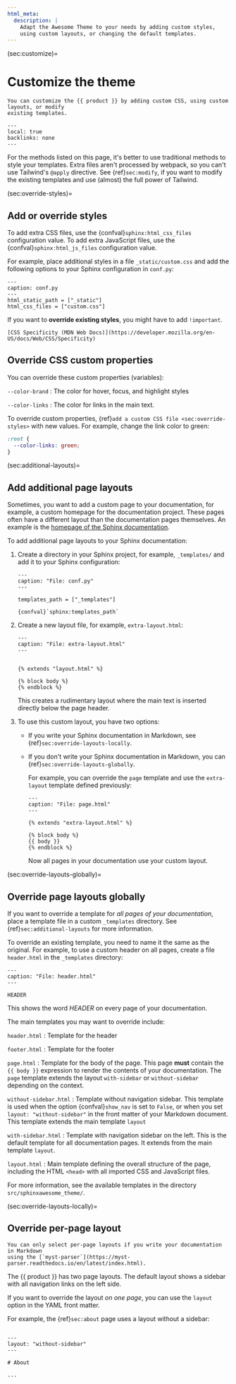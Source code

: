 ```yaml
---
html_meta:
  description: |
    Adapt the Awesome Theme to your needs by adding custom styles,
    using custom layouts, or changing the default templates.
---
```


(sec:customize)=

# Customize the theme

```{rst-class} lead
You can customize the {{ product }} by adding custom CSS, using custom layouts, or modify
existing templates.
```

```{contents} On this page
---
local: true
backlinks: none
---
```

For the methods listed on this page, it's better to use traditional methods to style
your templates. Extra files aren't processed by webpack, so you can't use Tailwind's
`@apply` directive. See {ref}`sec:modify`, if you want to modify the
existing templates and use (almost) the full power of Tailwind.

(sec:override-styles)=

## Add or override styles

To add extra CSS files, use the {confval}`sphinx:html_css_files` configuration value.
To add extra JavaScript files, use the {confval}`sphinx:html_js_files` configuration
value.

For example, place additional styles in a file `_static/custom.css` and add the
following options to your Sphinx configuration in `conf.py`:

```{code-block} python
---
caption: conf.py
---
html_static_path = ["_static"]
html_css_files = ["custom.css"]
```

If you want to **override existing styles**, you might have to add `!important`.

```{seealso}
[CSS Specificity (MDN Web Docs)](https://developer.mozilla.org/en-US/docs/Web/CSS/Specificity)
```

## Override CSS custom properties

You can override these custom properties (variables):

<!-- vale Google.Colons = NO -->

`--color-brand`
: The color for hover, focus, and highlight styles

`--color-links`
: The color for links in the main text.

<!-- vale Google.Colons = YES -->

To override custom properties, {ref}`add a custom CSS file <sec:override-styles>` with
new values. For example, change the link color to green:

```CSS
:root {
  --color-links: green;
}
```

(sec:additional-layouts)=

## Add additional page layouts

Sometimes, you want to add a custom page to your documentation, for example, a custom
homepage for the documentation project. These pages often have a different layout than the documentation pages themselves.
An example is the
[homepage of the Sphinx documentation](https://www.sphinx-doc.org/en/master/).

To add additional page layouts to your Sphinx documentation:

1. Create a directory in your Sphinx project, for example, `_templates/` and add it to
   your Sphinx configuration:

   ```{code-block} python
   ---
   caption: "File: conf.py"
   ---

   templates_path = ["_templates"]
   ```

   ```{seealso}
   {confval}`sphinx:templates_path`
   ```

1. Create a new layout file, for example, `extra-layout.html`:

   ```{code-block} html+jinja
   ---
   caption: "File: extra-layout.html"
   ---


   {% extends "layout.html" %}

   {% block body %}
   {% endblock %}
   ```

   This creates a rudimentary layout where the main text is inserted directly below
   the page header.

1. To use this custom layout, you have two options:

   - If you write your Sphinx documentation in Markdown, see
     {ref}`sec:override-layouts-locally`.

   - If you don't write your Sphinx documentation in Markdown,
     you can {ref}`sec:override-layouts-globally`.

     For example, you can override the `page` template and use the `extra-layout`
     template defined previously:

     ```{code-block} html+jinja
     ---
     caption: "File: page.html"
     ---

     {% extends "extra-layout.html" %}

     {% block body %}
     {{ body }}
     {% endblock %}
     ```

     Now all pages in your documentation use your custom layout.

(sec:override-layouts-globally)=

## Override page layouts globally

If you want to override a template for _all pages of your documentation_,
place a template file in a custom `_templates` directory.
See {ref}`sec:additional-layouts` for more information.

To override an existing template, you need to name it the same as the original.
For example, to use a custom header on all pages,
create a file `header.html` in the `_templates` directory:

```{code-block} html+jinja
---
caption: "File: header.html"
---

HEADER
```

This shows the word _HEADER_ on every page of your documentation.

The main templates you may want to override include:

<!-- vale Google.Colons = NO -->

`header.html`
: Template for the header

`footer.html`
: Template for the footer

`page.html`
: Template for the body of the page. This page **must** contain the `{{ body }}`
expression to render the contents of your documentation.
The `page` template extends the layout `with-sidebar` or `without-sidebar`
depending on the context.

`without-sidebar.html`
: Template without navigation sidebar. This template is used when the option
{confval}`show_nav` is set to `False`, or when you set `layout: "without-sidebar"` in
the front matter of your Markdown document. This template extends the main template
`layout`

`with-sidebar.html`
: Template with navigation sidebar on the left. This is the default template for all
documentation pages. It extends from the main template `layout`.

`layout.html`
: Main template defining the overall structure of the page, including the HTML
`<head>` with all imported CSS and JavaScript files.

<!-- vale Google.Colons = YES -->

For more information, see the available templates in the directory
`src/sphinxawesome_theme/`.

(sec:override-layouts-locally)=

## Override per-page layout

```{caution}
You can only select per-page layouts if you write your documentation in Markdown
using the [`myst-parser`](https://myst-parser.readthedocs.io/en/latest/index.html).
```

The {{ product }} has two page layouts. The default layout shows a sidebar with all navigation
links on the left side.

<!-- vale 18F.UnexpandedAcronyms = NO -->

If you want to override the layout _on one page_, you can use the `layout` option in the
YAML front matter.

<!-- vale 18F.UnexpandedAcronyms = YES -->

For example, the {ref}`sec:about` page uses a layout without a sidebar:

```{code-block} markdown

---
layout: "without-sidebar"
---

# About

...
```
